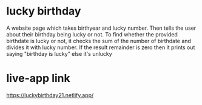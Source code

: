 # lucky birthday
 A website page which takes birthyear and lucky number. Then tells the user about their birthday being lucky or not. To find whether the provided birthdate is lucky or not, it checks the sum of the number of birthdate and divides it with lucky number. If the result remainder is zero then it prints out saying "birthday is lucky" else it's unlucky
 
# live-app link
https://luckybirthday21.netlify.app/
